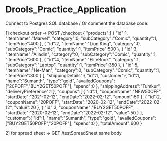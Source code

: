# Drools_Practice_Application

Connect to Postgres SQL database / Or comment the database code.

1] checkout order -> POST /checkout
{
    "products":[
        {
            "id":1,
            "itemName":"Marvel",
            "category":0,
            "subCategory":"Comic",
            "quantity":1,
            "itemPrice":400
        },
        {
            "id":2,
            "itemName":"Lion King",
            "category":0,
            "subCategory":"Comic",
            "quantity":1,
            "itemPrice":500
        },
        {
            "id":3,
            "itemName":"Alladin",
            "category":0,
            "subCategory":"Comic",
            "quantity":1,
            "itemPrice":600
        },
        {
            "id":4,
            "itemName":"EliteBook",
            "category":1,
            "subCategory":"Laptop",
            "quantity":1,
            "itemPrice":350
        },
        {
            "id":5,
            "itemName":"He-Man",
            "category":0,
            "subCategory":"Comic",
            "quantity":1,
            "itemPrice":300
        }
    ],
    "shippingDetails":{
        "id":1,
        "customer":{
            "id":1,
            "name":"Sumanth",
            "type":"gold",
            "availedCoupons":["20POFF","BUY2GET50POFF"],
            "spend":0
        },
        "shippingAddress":"Tumkur",
        "deliveryPreference":1
    },
    "coupons":[
        {
            "id":1,
            "couponName":"NEW50OFF",
            "startDate":"2021-02-12",
            "endDate":"2022-02-12",
            "amount":50
        },
        {
            "id":2,
            "couponName":"20POFF",
            "startDate":"2020-02-12",
            "endDate":"2022-02-12",
            "value":20
        },
        {
            "id":3,
            "couponName":"BUY2GET50POFF",
            "startDate":"2020-02-12",
            "endDate":"2022-02-12",
            "value":50
        }
    ],
    "customer":{
        "id":1,
        "name":"Sumanth",
        "type":"gold",
        "availedCoupons":["BUY2GET50POFF","20POFF"],
        "spend":0
    },
    "totalAmount":600
}

2] for spread sheet -> GET /testSpreadSheet
same body
